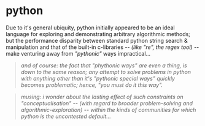 # python

Due to it's general ubiquity, python initially appeared to be an ideal language for exploring and demonstrating arbitrary algorithmic methods; but the performance disparity between standard python string search & manipulation and that of the built-in c-libraries -- *(like "re", the regex tool)* -- make venturing away from *"pythonic"* ways impractical...

> *and of course: the fact that "phythonic ways" are even a thing, is down to the same reason; any attempt to solve problems in python with anything other than it's "pythonic special ways" quickly becomes problematic; hence, "you must do it this way".*

> *musing: i wonder about the lasting effect of such constraints on "conceptualisation" -- (with regard to broader problem-solving and algorithmic-exploration) -- within the kinds of communities for which python is the uncontested default...*
